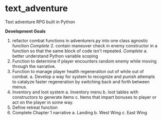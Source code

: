 # text_adventure
Text adventure RPG built in Python


**Development Goals**

1. refactor combat functions in adventurers.py into one class agnostic function
*Complete* 2. contain maneuver check in enemy constructor in a function so that the same block of code isn't repeated. 
    *Complete* a. better understand Python variable scoping
3. Function to determine if player encounters random enemy while moving through the narrative. 
4. Function to manage player health regeneration out of while out of combat.
    a. Develop a way for system to recognize and punish attempts to catalyze faster regeneration by switching back and forth between menus.
5. Inventory and loot system
    a. Inventory menu 
    b. loot tables with constructors to generate items
    c. Items that impart bonuses to player or act on the player in some way.
6. Define retreat function
7. Complete Chapter 1 narrative
    a. Landing
    b. West Wing
    c. East Wing 

